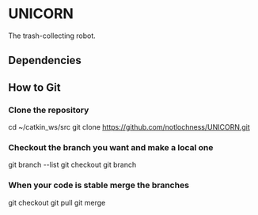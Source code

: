 # UNICORN

The trash-collecting robot.

## Dependencies

## How to Git

### Clone the repository

cd ~/catkin_ws/src
git clone https://github.com/notlochness/UNICORN.git

### Checkout the branch you want and make a local one

git branch --list
git checkout <branch>
git branch <new-branch>

### When your code is stable merge the branches

git checkout <branch>
git pull
git merge <local-branch>
